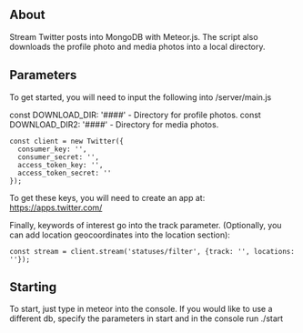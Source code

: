 ## About

Stream Twitter posts into MongoDB with Meteor.js.  The script also downloads the profile photo and media photos into a local directory.

## Parameters

To get started, you will need to input the following into /server/main.js

const DOWNLOAD_DIR: '####' -   Directory for profile photos.
const DOWNLOAD_DIR2:  '####' - Directory for media photos.

    const client = new Twitter({
      consumer_key: '',
      consumer_secret: '',
      access_token_key: '',
      access_token_secret: ''
    });

To get these keys, you will need to create an app at: https://apps.twitter.com/

Finally, keywords of interest go into the track parameter.  (Optionally, you can add location geocoordinates into the location section):

    const stream = client.stream('statuses/filter', {track: '', locations: ''});

## Starting

To start, just type in meteor into the console.  If you would like to use a different db, specify the parameters in start and in the console run ./start
